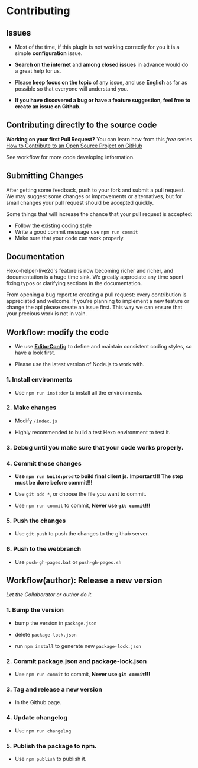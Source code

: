 # Contributing


## Issues

- Most of the time, if this plugin is not working correctly for you it is a simple **configuration** issue.

- **Search on the internet** and **among closed issues** in advance would do a great help for us.

- Please **keep focus on the topic** of any issue, and use **English** as far as possible so that everyone will understand you.

- **If you have discovered a bug or have a feature suggestion, feel free to create an issue on Github.**


## Contributing directly to the source code

**Working on your first Pull Request?** You can learn how from this *free* series
[How to Contribute to an Open Source Project on GitHub](https://egghead.io/series/how-to-contribute-to-an-open-source-project-on-github) 

See workflow for more code developing information.


## Submitting Changes

After getting some feedback, push to your fork and submit a pull request. We
may suggest some changes or improvements or alternatives, but for small changes
your pull request should be accepted quickly.

Some things that will increase the chance that your pull request is accepted:

- Follow the existing coding style
- Write a good commit message use `npm run commit`
- Make sure that your code can work properly.


## Documentation

Hexo-helper-live2d's feature is now becoming richer and richer, and documentation is a huge time sink.
We greatly appreciate any time spent fixing typos or clarifying sections in the
documentation.

From opening a bug report to creating a pull request: every contribution is
appreciated and welcome. If you're planning to implement a new feature or change
the api please create an issue first. This way we can ensure that your precious
work is not in vain.



## Workflow: modify the code

- We use **[EditorConfig](http://editorconfig.org/)** to define and maintain consistent coding styles, so have a look first.

- Please use the latest version of Node.js to work with.

### 1. Install environments

- Use `npm run inst:dev` to install all the environments.

### 2. Make changes

- Modify `/index.js`

- Highly recommended to build a test Hexo environment to test it.

### 3. Debug until you make sure that your code works properly.

### 4. Commit those changes

- **Use `npm run build:prod` to build final client js.**
**Important!!! The step must be done before commit!!!**

- Use `git add *`, or choose the file you want to commit.

- Use `npm run commit` to commit, **Never use `git commit`!!!**

### 5. Push the changes

- Use `git push` to push the changes to the github server.

### 6. Push to the webbranch

- Use `push-gh-pages.bat` or `push-gh-pages.sh`


## Workflow(author): Release a new version

*Let the Collaborator or author do it.*

### 1. Bump the version

- bump the version in `package.json`

- delete `package-lock.json`

- run `npm install` to generate new `package-lock.json`

### 2. Commit package.json and package-lock.json

- Use `npm run commit` to commit, **Never use `git commit`!!!**

### 3. Tag and release a new version

- In the Github page.

### 4. Update changelog

- Use `npm run changelog`

### 5. Publish the package to npm.

- Use `npm publish` to publish it.
